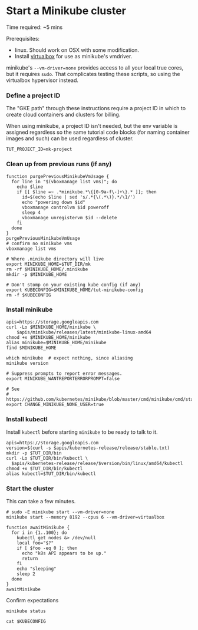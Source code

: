# Start a Minikube cluster

Time required: ~5 mins

Prerequisites:

 * linux. Should work on OSX with some modification.
 * Install [virtualbox] for use as minikube's vmdriver.

minikube's `--vm-driver=none` provides access to all
your local true cores, but it requires `sudo`.  That
complicates testing these scripts, so using the
virtualbox hypervisor instead.

[here]: https://github.com/kubernetes/minikube
[virtualbox]: https://www.virtualbox.org/


### Define a project ID

The "GKE path" through these instructions require a
project ID in which to create cloud containers and
clusters for billing.

When using minikube, a project ID isn't needed, but the
env variable is assigned regardless so the same
tutorial code blocks (for naming container images and
such) can be used regardless of cluster.

<!-- @initializeProjectId -->
```
TUT_PROJECT_ID=mk-project
```

### Clean up from previous runs (if any)

<!-- @purgePreviousMinikubeVmUsage -->
```
function purgePreviousMinikubeVmUsage {
  for line in "$(vboxmanage list vms)"; do
    echo $line
    if [[ $line =~ .*minikube.*\{[0-9a-f\-]+\}.* ]]; then
      id=$(echo $line | sed 's/.*{\(.*\)}.*/\1/')
      echo "powering down $id"
      vboxmanage controlvm $id poweroff
      sleep 4
      vboxmanage unregistervm $id --delete
    fi
  done
}
purgePreviousMinikubeVmUsage
# confirm no minikube vms
vboxmanage list vms
```

<!-- @removeOldMinikubeState -->
```
# Where .minikube directory will live
export MINIKUBE_HOME=$TUT_DIR/mk
rm -rf $MINIKUBE_HOME/.minikube
mkdir -p $MINIKUBE_HOME
```

<!-- @overrideKubeConfigAndWipeIt -->
```
# Don't stomp on your existing kube config (if any)
export KUBECONFIG=$MINIKUBE_HOME/tut-minikube-config
rm -f $KUBECONFIG
```

### Install minikube

<!-- @installLatest -->
```
apis=https://storage.googleapis.com
curl -Lo $MINIKUBE_HOME/minikube \
    $apis/minikube/releases/latest/minikube-linux-amd64
chmod +x $MINIKUBE_HOME/minikube
alias minikube=$MINIKUBE_HOME/minikube
find $MINIKUBE_HOME
```

<!-- @confirmVersionAndPath -->
```
which minikube  # expect nothing, since aliasing
minikube version
```

<!-- @defineOtherMiniKubeEnvVars -->
```
# Suppress prompts to report error messages.
export MINIKUBE_WANTREPORTERRORPROMPT=false

# See
# https://github.com/kubernetes/minikube/blob/master/cmd/minikube/cmd/start.go#L315
export CHANGE_MINIKUBE_NONE_USER=true
```


### Install kubectl

Install `kubectl` before starting `minikube` to be
ready to talk to it.

<!-- @installKubectl -->
```
apis=https://storage.googleapis.com
version=$(curl -s $apis/kubernetes-release/release/stable.txt)
mkdir -p $TUT_DIR/bin
curl -Lo $TUT_DIR/bin/kubectl \
  $apis/kubernetes-release/release/$version/bin/linux/amd64/kubectl
chmod +x $TUT_DIR/bin/kubectl
alias kubectl=$TUT_DIR/bin/kubectl
```


### Start the cluster

This can take a few minutes.

<!-- @startTheClusterOnVirtualBox -->
```
# sudo -E minikube start --vm-driver=none
minikube start --memory 8192 --cpus 6 --vm-driver=virtualbox
```

<!-- @optionallyWaitForFullMinikubeStartup -->
```
function awaitMinikube {
  for i in {1..100}; do
    kubectl get nodes &> /dev/null
    local foo="$?"
    if [ $foo -eq 0 ]; then
      echo "k8s API appears to be up."
      return
    fi
    echo "sleeping"
    sleep 2
  done
}
awaitMinikube
```

Confirm expectations

<!-- @confirmMinikubeRunning -->
```
minikube status
```

<!-- @examineKubeConfig -->
```
cat $KUBECONFIG
```
